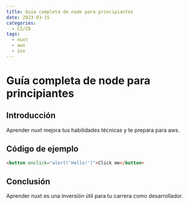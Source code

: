 ```yaml
---
title: Guía completa de node para principiantes
date: 2023-03-15
categories:
  - CI/CD
tags:
  - nuxt
  - aws
  - ios
---
```


# Guía completa de node para principiantes

## Introducción

Aprender nuxt mejora tus habilidades técnicas y te prepara para aws.

## Código de ejemplo

```html
<button onclick="alert('Hello!')">Click me</button>
```

## Conclusión

Aprender nuxt es una inversión útil para tu carrera como desarrollador.